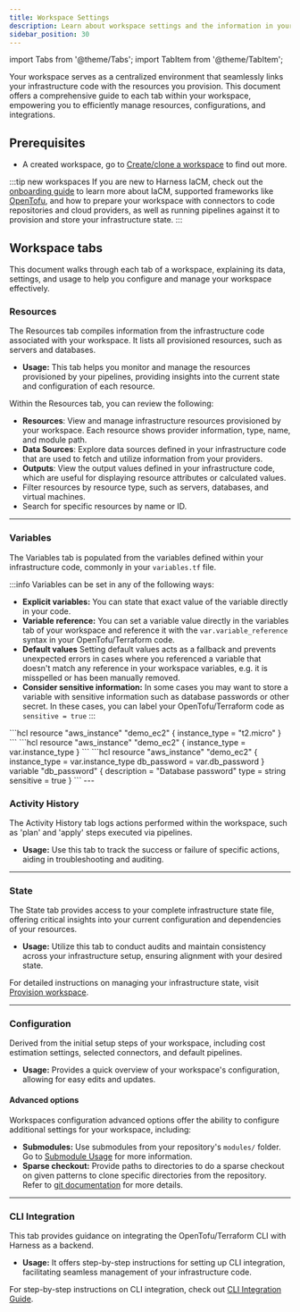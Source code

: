 ```yaml
---
title: Workspace Settings
description: Learn about workspace settings and the information in your workspace tabs. 
sidebar_position: 30
---
```


import Tabs from '@theme/Tabs';
import TabItem from '@theme/TabItem';

Your workspace serves as a centralized environment that seamlessly links your infrastructure code with the resources you provision. This document offers a comprehensive guide to each tab within your workspace, empowering you to efficiently manage resources, configurations, and integrations.

## Prerequisites
- A created workspace, go to [Create/clone a workspace](https://developer.harness.io/docs/infra-as-code-management/workspaces/create-workspace) to find out more.

:::tip new workspaces
If you are new to Harness IaCM, check out the [onboarding guide](/docs/infra-as-code-management/get-started/) to learn more about IaCM, supported frameworks like [OpenTofu](https://opentofu.org/), and how to prepare your workspace with connectors to code repositories and cloud providers, as well as running pipelines against it to provision and store your infrastructure state. 
:::

## Workspace tabs
This document walks through each tab of a workspace, explaining its data, settings, and usage to help you configure and manage your workspace effectively.

### Resources
The Resources tab compiles information from the infrastructure code associated with your workspace. It lists all provisioned resources, such as servers and databases.
- **Usage:** This tab helps you monitor and manage the resources provisioned by your pipelines, providing insights into the current state and configuration of each resource.

Within the Resources tab, you can review the following:
  - **Resources**: View and manage infrastructure resources provisioned by your workspace. Each resource shows provider information, type, name, and module path.
  - **Data Sources**: Explore data sources defined in your infrastructure code that are used to fetch and utilize information from your providers.
  - **Outputs**: View the output values defined in your infrastructure code, which are useful for displaying resource attributes or calculated values.
- Filter resources by resource type, such as servers, databases, and virtual machines.
- Search for specific resources by name or ID.
---
### Variables
The Variables tab is populated from the variables defined within your infrastructure code, commonly in your `variables.tf` file.

:::info
Variables can be set in any of the following ways:
- **Explicit variables:** You can state that exact value of the variable directly in your code.
- **Variable reference:** You can set a variable value directly in the variables tab of your workspace and reference it with the `var.variable_reference` syntax in your OpenTofu/Terraform code. 
- **Default values** Setting default values acts as a fallback and prevents unexpected errors in cases where you referenced a variable that doesn't match any reference in your workspace variables, e.g. it is misspelled or has been manually removed.
- **Consider sensitive information:** In some cases you may want to store a variable with sensitive information such as database passwords or other secret. In these cases, you can label your OpenTofu/Terraform code as `sensitive = true`
:::

<Tabs>
<TabItem value="Explicit variable">
```hcl
resource "aws_instance" "demo_ec2" {
  instance_type = "t2.micro"
}
```
</TabItem>
<TabItem value="Variable reference">
```hcl
resource "aws_instance" "demo_ec2" {
  instance_type = var.instance_type
}
```
</TabItem>
<TabItem value="Default values & sensitive information">
```hcl
resource "aws_instance" "demo_ec2" {
  instance_type = var.instance_type
  db_password = var.db_password
}
variable "db_password" {
    description = "Database password"
    type = string
    sensitive = true
  }
```
</TabItem>
</Tabs>
---

### Activity History
The Activity History tab logs actions performed within the workspace, such as 'plan' and 'apply' steps executed via pipelines.
- **Usage:** Use this tab to track the success or failure of specific actions, aiding in troubleshooting and auditing.
---
### State
The State tab provides access to your complete infrastructure state file, offering critical insights into your current configuration and dependencies of your resources.
- **Usage:** Utilize this tab to conduct audits and maintain consistency across your infrastructure setup, ensuring alignment with your desired state.

For detailed instructions on managing your infrastructure state, visit [Provision workspace](https://developer.harness.io/docs/infra-as-code-management/workspaces/provision-workspace).

---
### Configuration
Derived from the initial setup steps of your workspace, including cost estimation settings, selected connectors, and default pipelines.
- **Usage:** Provides a quick overview of your workspace's configuration, allowing for easy edits and updates.

#### Advanced options
Workspaces configuration advanced options offer the ability to configure additional settings for your workspace, including:
- **Submodules:** Use submodules from your repository's `modules/` folder. 
  Go to [Submodule Usage](/docs/infra-as-code-management/iacm-features/module-registry/root-sub-module-usage) for more information.
- **Sparse checkout:** Provide paths to directories to do a sparse checkout on given patterns to clone specific directories from the repository.  
  Refer to [git documentation](https://git-scm.com/docs/git-sparse-checkout#_internalscone_pattern_set) for more details.
---
### CLI Integration
This tab provides guidance on integrating the OpenTofu/Terraform CLI with Harness as a backend.
- **Usage:** It offers step-by-step instructions for setting up CLI integration, facilitating seamless management of your infrastructure code.

For step-by-step instructions on CLI integration, check out [CLI Integration Guide](https://developer.harness.io/docs/infra-as-code-management/workspaces/cli-integration).